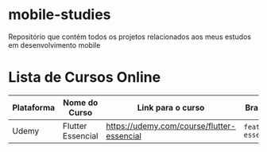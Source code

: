 # mobile-studies

Repositório que contém todos os projetos relacionados aos meus estudos em desenvolvimento mobile

# Lista de Cursos Online

| Plataforma | Nome do Curso | Link para o curso | Branch Atual | Status |
| ---------- | ------------- | ----------------- | ------------ | ------ |
| Udemy | Flutter Essencial | https://udemy.com/course/flutter-essencial | `feat/flutter-essencial` | Em andamento |



 
